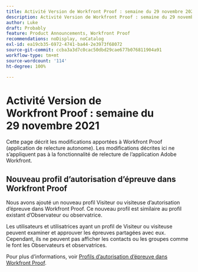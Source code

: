 ```yaml
---
title: Activité Version de Workfront Proof : semaine du 29 novembre 2021
description: Activité Version de Workfront Proof : semaine du 29 novembre 2021
author: Luke
draft: Probably
feature: Product Announcements, Workfront Proof
recommendations: noDisplay, noCatalog
exl-id: ea19cb35-6972-4741-ba44-2e3973f68072
source-git-commit: ccba3a3d7c0cac50dbd29cae677b076811904a91
workflow-type: tm+mt
source-wordcount: '114'
ht-degree: 100%

---
```


# Activité Version de Workfront Proof : semaine du 29 novembre 2021

Cette page décrit les modifications apportées à Workfront Proof (application de relecture autonome). Les modifications décrites ici ne s’appliquent pas à la fonctionnalité de relecture de l’application Adobe Workfront.

## Nouveau profil d’autorisation d’épreuve dans Workfront Proof

Nous avons ajouté un nouveau profil Visiteur ou visiteuse d’autorisation d’épreuve dans Workfront Proof. Ce nouveau profil est similaire au profil existant d’Observateur ou observatrice.

Les utilisateurs et utilisatrices ayant un profil de Visiteur ou visiteuse peuvent examiner et approuver les épreuves partagées avec eux. Cependant, ils ne peuvent pas afficher les contacts ou les groupes comme le font les Observateurs et observatrices.

Pour plus d’informations, voir [Profils d’autorisation d’épreuve dans Workfront Proof](../../../workfront-proof/wp-acct-admin/account-settings/proof-perm-profiles-in-wp.md).
